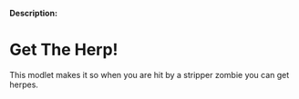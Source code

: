**Description:**
# Get The Herp!
This modlet makes it so when you are hit by a stripper zombie you can get herpes.

